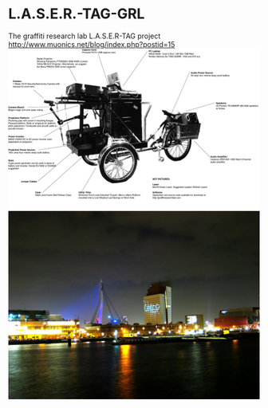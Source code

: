 # L.A.S.E.R.-TAG-GRL
The graffiti research lab L.A.S.E.R-TAG project
http://www.muonics.net/blog/index.php?postid=15
![howto](https://raw.githubusercontent.com/LeonFedotov/L.A.S.E.R.-TAG-GRL/master/howto.jpg)
![logo](https://github.com/LeonFedotov/L.A.S.E.R.-TAG-GRL/blob/master/396083888_878b38cf68_b.jpg?raw=true "logo")
